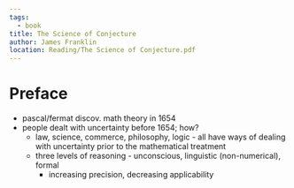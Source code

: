 ```yaml
---
tags:
  - book
title: The Science of Conjecture
author: James Franklin
location: Reading/The Science of Conjecture.pdf
---
```

# Preface
- pascal/fermat discov. math theory in 1654
- people dealt with uncertainty before 1654; how?
	- law, science, commerce, philosophy, logic - all have ways of dealing with uncertainty prior to the mathematical treatment
	- three levels of reasoning - unconscious, linguistic (non-numerical), formal
		- increasing precision, decreasing applicability
